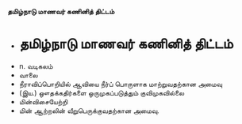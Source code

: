 **தமிழ்நாடு மாணவர் கணினித் திட்டம்**
- # தமிழ்நாடு மாணவர் கணினித் திட்டம்
- n. வடிகலம்
- வாலை
- நீராவிப்பொறியில் ஆவியை நீர்ப் பொருளாக மாற்றுவதற்கான அமைவு
- (இய.) ஔதக்கதிர்களை ஒருமுகப்படுத்தும் குவிமுகவில்லை
- மின்விசையேற்றி
- மின் ஆற்றலின் வீறுபெருக்குவதற்கான அமைவு.

